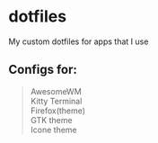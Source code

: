 # dotfiles
My custom dotfiles for apps that I use  

## Configs for:
>   AwesomeWM  
>   Kitty Terminal  
>   Firefox(theme)  
>   GTK theme  
>   Icone theme  

